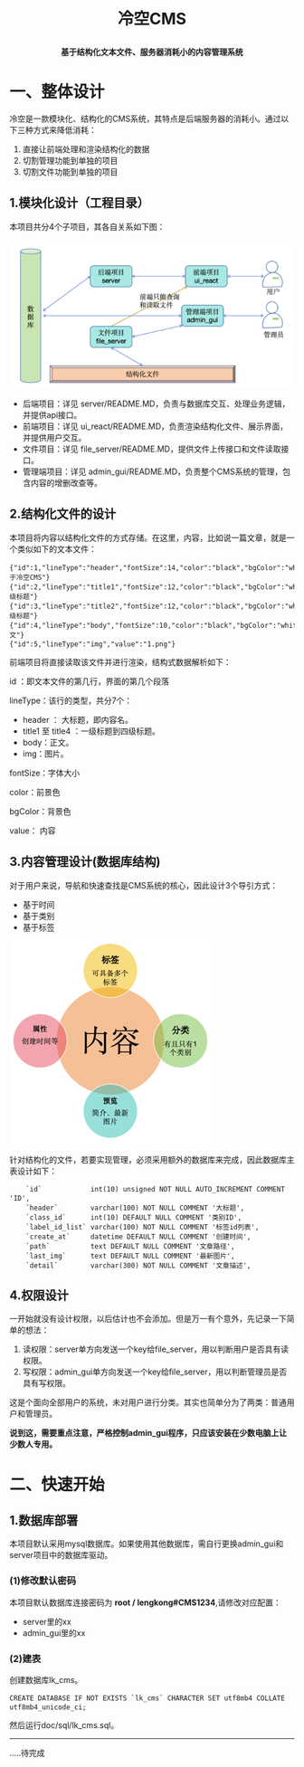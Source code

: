 <h1 align="center" style="margin: 30px 0 30px; font-weight: bold;">冷空CMS</h1>
<h4 align="center">基于结构化文本文件、服务器消耗小的内容管理系统</h4>

# 一、整体设计
冷空是一款模块化、结构化的CMS系统，其特点是后端服务器的消耗小。通过以下三种方式来降低消耗：
1. 直接让前端处理和渲染结构化的数据
2. 切割管理功能到单独的项目
3. 切割文件功能到单独的项目
## 1.模块化设计（工程目录）
本项目共分4个子项目，其各自关系如下图：

![1.png](doc/img/1.png)
* 后端项目：详见 server/README.MD，负责与数据库交互、处理业务逻辑，并提供api接口。
* 前端项目：详见 ui_react/README.MD，负责渲染结构化文件、展示界面，并提供用户交互。
* 文件项目：详见 file_server/README.MD，提供文件上传接口和文件读取接口。
* 管理端项目：详见 admin_gui/README.MD，负责整个CMS系统的管理，包含内容的增删改查等。
## 2.结构化文件的设计
本项目将内容以结构化文件的方式存储。在这里，内容，比如说一篇文章，就是一个类似如下的文本文件：
```
{"id":1,"lineType":"header","fontSize":14,"color":"black","bgColor":"white","value":"关于冷空CMS"}
{"id":2,"lineType":"title1","fontSize":12,"color":"black","bgColor":"white","value":"一级标题"}
{"id":3,"lineType":"title2","fontSize":12,"color":"black","bgColor":"white","value":"二级标题"}
{"id":4,"lineType":"body","fontSize":10,"color":"black","bgColor":"white","value":"正文"}
{"id":5,"lineType":"img","value":"1.png"}
```
前端项目将直接读取该文件并进行渲染，结构式数据解析如下：

id ：即文本文件的第几行，界面的第几个段落

lineType：该行的类型，共分7个：
* header ： 大标题，即内容名。
* title1 至 title4 ：一级标题到四级标题。
* body：正文。
* img：图片。

fontSize：字体大小

color：前景色

bgColor：背景色

value： 内容
## 3.内容管理设计(数据库结构)
对于用户来说，导航和快速查找是CMS系统的核心，因此设计3个导引方式：
* 基于时间
* 基于类别
* 基于标签

![2.png](doc/img/2.png)

针对结构化的文件，若要实现管理，必须采用额外的数据库来完成，因此数据库主表设计如下：
```
    `id`            int(10) unsigned NOT NULL AUTO_INCREMENT COMMENT 'ID',
    `header`        varchar(100) NOT NULL COMMENT '大标题',
    `class_id`      int(10) DEFAULT NULL COMMENT '类别ID',
    `label_id_list` varchar(100) NOT NULL COMMENT '标签id列表',
    `create_at`     datetime DEFAULT NULL COMMENT '创建时间',
    `path`          text DEFAULT NULL COMMENT '文章路径',
    `last_img`      text DEFAULT NULL COMMENT '最新图片',
    `detail`        varchar(300) NOT NULL COMMENT '文章描述',
```  
## 4.权限设计
一开始就没有设计权限，以后估计也不会添加。但是万一有个意外，先记录一下简单的想法：

1. 读权限：server单方向发送一个key给file_server，用以判断用户是否具有读权限。
2. 写权限：admin_gui单方向发送一个key给file_server，用以判断管理员是否具有写权限。 
   
这是个面向全部用户的系统，未对用户进行分类。其实也简单分为了两类：普通用户和管理员。

**说到这，需要重点注意，严格控制admin_gui程序，只应该安装在少数电脑上让少数人专用。**

# 二、快速开始
## 1.数据库部署
本项目默认采用mysql数据库。如果使用其他数据库，需自行更换admin_gui和server项目中的数据库驱动。
### (1)修改默认密码
本项目默认数据库连接密码为 **root / lengkong#CMS1234**,请修改对应配置：
* server里的xx
* admin_gui里的xx
### (2)建表
创建数据库lk_cms。
```
CREATE DATABASE IF NOT EXISTS `lk_cms` CHARACTER SET utf8mb4 COLLATE utf8mb4_unicode_ci;
```
然后运行doc/sql/lk_cms.sql。


---
.....待完成